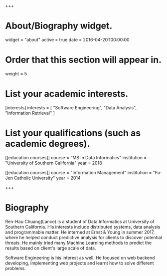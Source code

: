 +++
# About/Biography widget.
widget = "about"
active = true
date = 2016-04-20T00:00:00

# Order that this section will appear in.
weight = 5

# List your academic interests.
[interests]
  interests = [
    "Software Engineering",
    "Data Analysis",
    "Information Retrieval"
  ]

# List your qualifications (such as academic degrees).
[[education.courses]]
  course = "MS in Data Informatics"
  institution = "University of Southern California"
  year = 2018

[[education.courses]]
  course = "Information Management"
  institution = "Fu-Jen Catholic University"
  year = 2014

 
+++

# Biography

Ren-Hau Chuang(Lance) is a student of Data Informatics at University of Southern California. His interests include distributed systems, data analysis and programmable matter. He interned at Ernst & Young in summer 2017, where he helped conduct predictive analysis for clients to discover potential threats. He mainly tried many Machine Learning methods to predict the results based on client's large scale of data.

Software Engineering is his interest as well. He focused on web backend developing, implementing web projects and learnt how to solve different problems.


